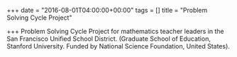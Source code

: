 +++
date = "2016-08-01T04:00:00+00:00"
tags = []
title = "Problem Solving Cycle Project"

+++
Problem Solving Cycle Project for mathematics teacher leaders in the San Francisco Unified School District. (Graduate School of Education, Stanford University. Funded by National Science Foundation, United States). 